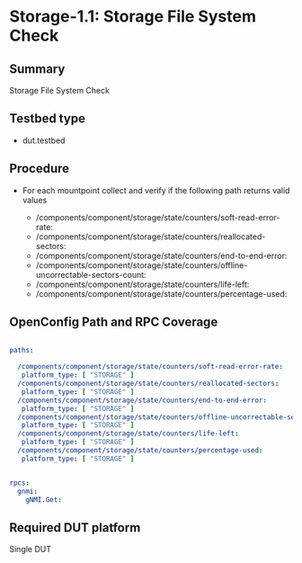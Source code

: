 # Storage-1.1: Storage File System Check

## Summary

Storage File System Check

## Testbed type

*    dut.testbed

## Procedure

* For each mountpoint collect and verify if the following path returns valid values

  *  /components/component/storage/state/counters/soft-read-error-rate:
  *  /components/component/storage/state/counters/reallocated-sectors:
  *  /components/component/storage/state/counters/end-to-end-error:
  *  /components/component/storage/state/counters/offline-uncorrectable-sectors-count:
  *  /components/component/storage/state/counters/life-left:
  *  /components/component/storage/state/counters/percentage-used:

  
## OpenConfig Path and RPC Coverage

```yaml

paths:

  /components/component/storage/state/counters/soft-read-error-rate:
   platform_type: [ "STORAGE" ]
  /components/component/storage/state/counters/reallocated-sectors:
   platform_type: [ "STORAGE" ]
  /components/component/storage/state/counters/end-to-end-error:
   platform_type: [ "STORAGE" ]
  /components/component/storage/state/counters/offline-uncorrectable-sectors-count:
   platform_type: [ "STORAGE" ]
  /components/component/storage/state/counters/life-left:
   platform_type: [ "STORAGE" ]
  /components/component/storage/state/counters/percentage-used:
   platform_type: [ "STORAGE" ]


rpcs:
  gnmi:
    gNMI.Get:
```
## Required DUT platform
Single DUT
